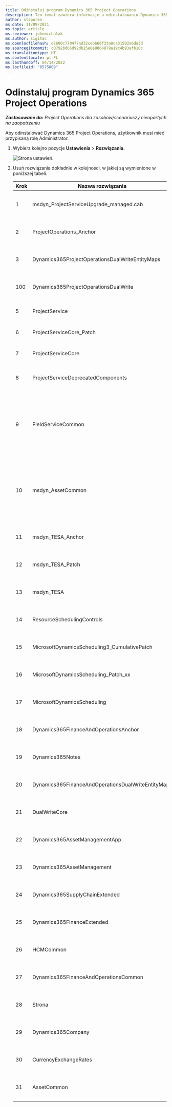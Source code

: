 ```yaml
---
title: Odinstaluj program Dynamics 365 Project Operations
description: Ten temat zawiera informacje o odinstalowaniu Dynamics 365 Project Operations.
author: stsporen
ms.date: 11/09/2021
ms.topic: article
ms.reviewer: johnmichalak
ms.author: sigitac
ms.openlocfilehash: e2600c770477ad32cebb66f33a8ca31502a6da3d
ms.sourcegitcommit: c0792bd65d92db25e0e8864879a19c4b93efb10c
ms.translationtype: HT
ms.contentlocale: pl-PL
ms.lasthandoff: 04/14/2022
ms.locfileid: "8575869"
---
```

# <a name="uninstall-dynamics-365-project-operations"></a>Odinstaluj program Dynamics 365 Project Operations 

_**Zastosowane do:** Project Operations dla zasobów/scenariuszy nieopartych na zaopatrzeniu_

Aby odinstalować Dynamics 365 Project Operations, użytkownik musi mieć przypisaną rolę Administrator.

1. Wybierz kolejno pozycje **Ustawienia** > **Rozwiązania**.

    ![Strona ustawień.](./media/uninstall-proj-ops-solutions.png)
  
2. Usuń rozwiązania dokładnie w kolejności, w jakiej są wymienione w poniższej tabeli. 

    | Krok | Nazwa   rozwiązania                                    | Uwaga                                                                                         |
    |------|----------------------------------------------------|----------------------------------------------------------------------------------------------|
    | 1 | msdyn_ProjectServiceUpgrade_managed.cab            | Jeśli nie znaleziono, pomiń to rozwiązanie.                                                            |
    | 2 | ProjectOperations_Anchor                           | Jeśli nie znaleziono, pomiń to rozwiązanie.                                                            |
    | 3 | Dynamics365ProjectOperationsDualWriteEntityMaps    | Jeśli nie znaleziono, pomiń to rozwiązanie.                                                            |
    | 100 | Dynamics365ProjectOperationsDualWrite              | Jeśli nie znaleziono, pomiń to rozwiązanie.                                                            |
    | 5 | ProjectService                                     | Brak dodatkowych uwag.                                                                         |
    | 6 | ProjectServiceCore_Patch                           | Brak dodatkowych uwag.                                                                         |
    | 7 | ProjectServiceCore                                 | Brak dodatkowych uwag.                                                                         |
    | 8 | ProjectServiceDeprecatedComponents                 | Jeśli nie znaleziono, pomiń to rozwiązanie.                                                            |
    | 9 | FieldServiceCommon                                 | Wymagane do podwójnego zapisu z Dynamics 365 Finance lub Dynamics 365 Supply Chain Management.   |
    | 10 | msdyn_AssetCommon                                  | Wymagane do podwójnego zapisu z Dynamics 365 Finance lub Dynamics 365 Supply Chain Management.   |
    | 11 | msdyn_TESA_Anchor                                  | Wymagana dla Dynamics 365 Field Service.                                                     |
    | 12 | msdyn_TESA_Patch                                   | Wymagana dla Dynamics 365 Field Service.                                                     |
    | 13 | msdyn_TESA                                         | Wymagana dla Dynamics 365 Field Service.                                                     |
    | 14 | ResourceSchedulingControls                         | Wymagana dla Dynamics 365 Field Service.                                                     |
    | 15 | MicrosoftDynamicsScheduling3_CumulativePatch       | Wymagana dla Dynamics 365 Field Service.                                                     |
    | 16 | MicrosoftDynamicsScheduling_Patch_xx               | Wymagana dla Dynamics 365 Field Service.                                                     |
    | 17 | MicrosoftDynamicsScheduling                        | Wymagana dla Dynamics 365 Field Service.                                                     |
    | 18 | Dynamics365FinanceAndOperationsAnchor              | Jeśli nie znaleziono, pomiń to rozwiązanie.                                                            |
    | 19 | Dynamics365Notes                                   | Jeśli nie znaleziono, pomiń to rozwiązanie.                                                            |
    | 20 | Dynamics365FinanceAndOperationsDualWriteEntityMaps | Jeśli nie znaleziono, pomiń to rozwiązanie.                                                            |
    | 21 | DualWriteCore                                      | Jeśli nie znaleziono, pomiń to rozwiązanie.                                                            |
    | 22 | Dynamics365AssetManagementApp                      | Jeśli nie znaleziono, pomiń to rozwiązanie.                                                            |
    | 23 | Dynamics365AssetManagement                         | Jeśli nie znaleziono, pomiń to rozwiązanie.                                                            |
    | 24 | Dynamics365SupplyChainExtended                     | Jeśli nie znaleziono, pomiń to rozwiązanie.                                                            |
    | 25 | Dynamics365FinanceExtended                         | Jeśli nie znaleziono, pomiń to rozwiązanie.                                                            |
    | 26 | HCMCommon                                          | Jeśli nie znaleziono, pomiń to rozwiązanie.                                                            |
    | 27 | Dynamics365FinanceAndOperationsCommon              | Jeśli nie znaleziono, pomiń to rozwiązanie.                                                            |
    | 28 | Strona                                              | Jeśli nie znaleziono, pomiń to rozwiązanie.                                                            |
    | 29 | Dynamics365Company                                 | Jeśli nie znaleziono, pomiń to rozwiązanie.                                                            |
    | 30 | CurrencyExchangeRates                              | Jeśli nie znaleziono, pomiń to rozwiązanie.                                                            |
    | 31 | AssetCommon                                        | Jeśli nie znaleziono, pomiń to rozwiązanie.                                                            |
